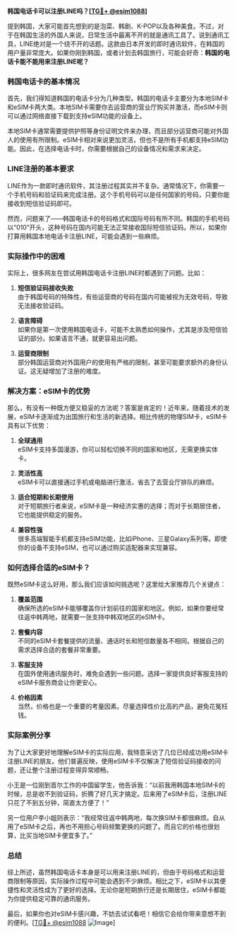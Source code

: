 **韩国电话卡可以注册LINE吗？[[TG💪+ @esim1088](https://t.me/s/esim1088)]**

提到韩国，大家可能首先想到的是泡菜、韩剧、K-POP以及各种美食。不过，对于在韩国生活的外国人来说，日常生活中最离不开的就是通讯工具了。说到通讯工具，LINE绝对是一个绕不开的话题。这款由日本开发的即时通讯软件，在韩国的用户量非常庞大。如果你刚到韩国，或者计划去韩国旅行，可能会好奇：**韩国的电话卡能不能用来注册LINE呢？**

### 韩国电话卡的基本情况

首先，我们得知道韩国的电话卡分为几种类型。韩国的电话卡主要分为本地SIM卡和eSIM卡两大类。本地SIM卡需要你去运营商的营业厅购买并激活，而eSIM卡则可以通过网络直接下载到支持eSIM功能的设备上。

本地SIM卡通常需要提供护照等身份证明文件来办理，而且部分运营商可能对外国人的使用有所限制。eSIM卡相对来说更加灵活，但也不是所有手机都支持eSIM功能。因此，在选择电话卡时，你需要根据自己的设备情况和需求来决定。

### LINE注册的基本要求

LINE作为一款即时通讯软件，其注册过程其实并不复杂。通常情况下，你需要一个手机号码和验证码来完成注册。这个手机号码可以是任何国家的号码，只要你能接收到短信验证码即可。

然而，问题来了——韩国电话卡的号码格式和国际号码有所不同。韩国的手机号码以“010”开头，这种号码在国内可能无法正常接收国际短信验证码。所以，如果你打算用韩国本地电话卡注册LINE，可能会遇到一些麻烦。

### 实际操作中的困难

实际上，很多网友在尝试用韩国电话卡注册LINE时都遇到了问题。比如：

1. **短信验证码接收失败**  
   由于韩国号码的特殊性，有些运营商的号码在国内可能被视为无效号码，导致无法接收验证码。

2. **语言障碍**  
   如果你是第一次使用韩国电话卡，可能不太熟悉如何操作，尤其是涉及短信验证的部分。如果语言不通，就更容易出问题。

3. **运营商限制**  
   部分韩国运营商对外国用户的使用有严格的限制，甚至可能要求额外的身份认证。这无疑增加了注册的难度。

### 解决方案：eSIM卡的优势

那么，有没有一种既方便又稳妥的方法呢？答案是肯定的！近年来，随着技术的发展，eSIM卡逐渐成为出国旅行和生活的新选择。相比传统的物理SIM卡，eSIM卡具有以下优势：

1. **全球通用**  
   eSIM卡支持多国漫游，你可以轻松切换不同的国家和地区，无需更换实体卡。

2. **灵活性高**  
   eSIM卡可以直接通过手机或电脑进行激活，省去了去营业厅排队的麻烦。

3. **适合短期和长期使用**  
   对于短期旅行者来说，eSIM卡是一种经济实惠的选择；而对于长期居住者，它也能提供稳定的服务。

4. **兼容性强**  
   很多高端智能手机都支持eSIM功能，比如iPhone、三星Galaxy系列等。即使你的设备不支持eSIM，也可以通过购买适配器来实现兼容。

### 如何选择合适的eSIM卡？

既然eSIM卡这么好用，那么我们应该如何挑选呢？这里给大家推荐几个关键点：

1. **覆盖范围**  
   确保所选的eSIM卡能够覆盖你计划前往的国家和地区。例如，如果你要经常往返中韩两地，就需要一张支持中韩双地区的eSIM卡。

2. **套餐内容**  
   不同的eSIM卡套餐提供的流量、通话时长和短信数量各不相同。根据自己的需求选择合适的套餐非常重要。

3. **客服支持**  
   在国外使用通讯服务时，难免会遇到一些问题。选择一家提供良好客服支持的eSIM卡服务商会让你更安心。

4. **价格因素**  
   当然，价格也是一个重要的考量因素。尽量选择性价比高的产品，避免花冤枉钱。

### 实际案例分享

为了让大家更好地理解eSIM卡的实际应用，我特意采访了几位已经成功用eSIM卡注册LINE的朋友。他们普遍反映，使用eSIM卡不仅解决了短信验证码接收的问题，还让整个注册过程变得异常顺畅。

小王是一位刚到首尔工作的中国留学生，他告诉我：“以前我用韩国本地SIM卡的时候，总是收不到验证码，折腾了好几天才搞定。后来用了eSIM卡后，注册LINE只花了不到五分钟，简直太方便了！”

另一位用户李小姐则表示：“我经常往返中韩两地，每次换SIM卡都很麻烦。自从用了eSIM卡之后，再也不用担心号码频繁更换的问题了。而且它的价格也很划算，比买当地SIM卡便宜多了。”

### 总结

综上所述，虽然韩国电话卡本身是可以用来注册LINE的，但由于号码格式和运营商限制等原因，实际操作过程中可能会遇到不少麻烦。相比之下，eSIM卡以其便捷性和灵活性成为了更好的选择。无论你是短期旅行还是长期居住，eSIM卡都能为你提供稳定可靠的通讯服务。

最后，如果你也对eSIM卡感兴趣，不妨去试试看吧！相信它会给你带来意想不到的便利。[[TG💪+ @esim1088](https://t.me/s/esim1088) ![Image](https://i.postimg.cc/4NQfJmqS/Snipaste-2025-05-13-00-14-12.png)]